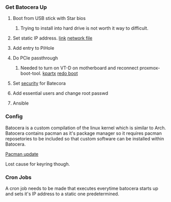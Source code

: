 ### Get Batocera Up

1. Boot from USB stick with Star bios
    1. Trying to install into hard drive is not worth it way to difficult.

2. Set static IP address. [link](https://wiki.batocera.org/network_issues) [network file](https://www.tecmint.com/set-add-static-ip-address-in-linux/)

3. Add entry to PiHole

4. Do PCIe passthrough
   1. Needed to turn on VT-D on motherboard and reconnect proxmox-boot-tool. [kpartx](https://forum.proxmox.com/threads/how-can-i-mount-a-partition-of-a-vm-lvm.8280/#post-46823) [redo boot](https://wiki.batocera.org/troubleshooting)

5. Set [security](https://wiki.batocera.org/security) for Batecora

6. Add essential users and change root passwd

7. Ansible


### Config

Batocera is a custom compilation of the linux kernel which is similar to Arch.
Batocera contains pacman as it's package manager so it requires pacman reposetories to be included so that custom software can be installed within Batocera.

[Pacman update](https://forum.batocera.org/d/4852-official-pacman-repository/3)

Lost cause for keyring though.


### Cron Jobs
A cron job needs to be made that executes everytime batocera starts up and sets it's IP address to a static one predetermined.